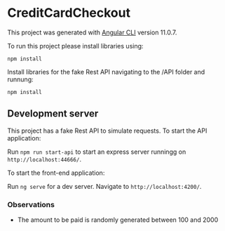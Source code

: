 # CreditCardCheckout

This project was generated with [Angular CLI](https://github.com/angular/angular-cli) version 11.0.7.

To run this project please install libraries using:

`npm install`

Install libraries for the fake Rest API navigating to the /API folder and runnung:

`npm install`

## Development server

This project has a fake Rest API to simulate requests. To start the API application:

Run `npm run start-api` to start an express server runningg on `http://localhost:44666/`.

To start the front-end application:

Run `ng serve` for a dev server. Navigate to `http://localhost:4200/`.

### Observations

* The amount to be paid is randomly generated between 100 and 2000
